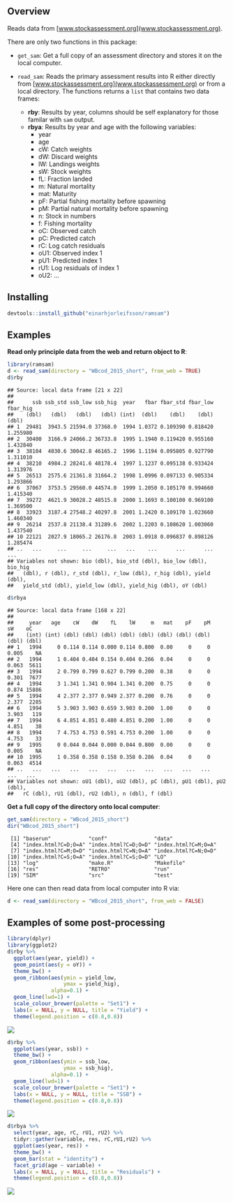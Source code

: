 
## Overview

Reads data from [www.stockassessment.org](www.stockassessment.org).

There are only two functions in this package:

* `get_sam`: Get a full copy of an assessment directory and stores it on the local computer. 
* `read_sam`: Reads the primary assessment results into R either directly from [www.stockassessment.org](www.stockassessment.org) or from a local directory. The functions returns a `list` that contains two data frames:

    * __rby__: Results by year, columns should be self explanatory for those familar with `sam` output.
    * __rbya__: Results by year and age with the following variables:
        * year
        * age
        * cW: Catch weights
        * dW: Discard weights
        * lW: Landings weights
        * sW: Stock weights
        * fL: Fraction landed
        * m:  Natural mortality
        * mat: Maturity
        * pF: Partial fishing mortality before spawning
        * pM: Partial natural mortality before spawning
        * n:  Stock in numbers
        * f:  Fishing mortality
        * oC: Observed catch
        * pC: Predicted catch
        * rC: Log catch residuals
        * oU1: Observed index 1
        * pU1: Predicted index 1
        * rU1: Log residuals of index 1
        * oU2: ...



## Installing


```r
devtools::install_github("einarhjorleifsson/ramsam")
```

## Examples

__Read only principle data from the web and return object to R__:

```r
library(ramsam)
d <- read_sam(directory = "WBcod_2015_short", from_web = TRUE)
d$rby
```

```
## Source: local data frame [21 x 22]
## 
##      ssb ssb_std ssb_low ssb_hig  year   fbar fbar_std fbar_low fbar_hig
##    (dbl)   (dbl)   (dbl)   (dbl) (int)  (dbl)    (dbl)    (dbl)    (dbl)
## 1  29481  3943.5 21594.0 37368.0  1994 1.0372 0.109390 0.818420 1.255980
## 2  30400  3166.9 24066.2 36733.8  1995 1.1940 0.119420 0.955160 1.432840
## 3  38104  4030.6 30042.8 46165.2  1996 1.1194 0.095805 0.927790 1.311010
## 4  38210  4984.2 28241.6 48178.4  1997 1.1237 0.095138 0.933424 1.313976
## 5  26513  2575.6 21361.8 31664.2  1998 1.0996 0.097133 0.905334 1.293866
## 6  37067  3753.5 29560.0 44574.0  1999 1.2050 0.105170 0.994660 1.415340
## 7  39272  4621.9 30028.2 48515.8  2000 1.1693 0.100100 0.969100 1.369500
## 8  33923  3187.4 27548.2 40297.8  2001 1.2420 0.109170 1.023660 1.460340
## 9  26214  2537.8 21138.4 31289.6  2002 1.2203 0.108620 1.003060 1.437540
## 10 22121  2027.9 18065.2 26176.8  2003 1.0918 0.096837 0.898126 1.285474
## ..   ...     ...     ...     ...   ...    ...      ...      ...      ...
## Variables not shown: bio (dbl), bio_std (dbl), bio_low (dbl), bio_hig
##   (dbl), r (dbl), r_std (dbl), r_low (dbl), r_hig (dbl), yield (dbl),
##   yield_std (dbl), yield_low (dbl), yield_hig (dbl), oY (dbl)
```

```r
d$rbya
```

```
## Source: local data frame [168 x 22]
## 
##     year   age    cW    dW    fL    lW     m   mat    pF    pM    sW    oC
##    (int) (int) (dbl) (dbl) (dbl) (dbl) (dbl) (dbl) (dbl) (dbl) (dbl) (dbl)
## 1   1994     0 0.114 0.114 0.000 0.114 0.800  0.00     0     0 0.005    NA
## 2   1994     1 0.404 0.404 0.154 0.404 0.266  0.04     0     0 0.063  5611
## 3   1994     2 0.799 0.799 0.627 0.799 0.200  0.38     0     0 0.301  7677
## 4   1994     3 1.341 1.341 0.904 1.341 0.200  0.75     0     0 0.874 15886
## 5   1994     4 2.377 2.377 0.949 2.377 0.200  0.76     0     0 2.377  2285
## 6   1994     5 3.903 3.903 0.659 3.903 0.200  1.00     0     0 3.903   119
## 7   1994     6 4.851 4.851 0.480 4.851 0.200  1.00     0     0 4.851    38
## 8   1994     7 4.753 4.753 0.591 4.753 0.200  1.00     0     0 4.753    33
## 9   1995     0 0.044 0.044 0.000 0.044 0.800  0.00     0     0 0.005    NA
## 10  1995     1 0.358 0.358 0.158 0.358 0.286  0.04     0     0 0.063  4514
## ..   ...   ...   ...   ...   ...   ...   ...   ...   ...   ...   ...   ...
## Variables not shown: oU1 (dbl), oU2 (dbl), pC (dbl), pU1 (dbl), pU2 (dbl),
##   rC (dbl), rU1 (dbl), rU2 (dbl), n (dbl), f (dbl)
```

__Get a full copy of the directory onto local computer__:

```r
get_sam(directory = "WBcod_2015_short")
dir("WBcod_2015_short")
```
```
 [1] "baserun"            "conf"               "data"              
 [4] "index.html?C=D;O=A" "index.html?C=D;O=D" "index.html?C=M;O=A"
 [7] "index.html?C=M;O=D" "index.html?C=N;O=A" "index.html?C=N;O=D"
[10] "index.html?C=S;O=A" "index.html?C=S;O=D" "LO"                
[13] "log"                "make.R"             "Makefile"          
[16] "res"                "RETRO"              "run"               
[19] "SIM"                "src"                "test"     
```
Here one can then read data from local computer into R via:

```r
d <- read_sam(directory = "WBcod_2015_short", from_web = FALSE)
```

## Examples of some post-processing


```r
library(dplyr)
library(ggplot2)
d$rby %>%
  ggplot(aes(year, yield)) +
  geom_point(aes(y = oY)) +
  theme_bw() +
  geom_ribbon(aes(ymin = yield_low, 
                  ymax = yield_hig), 
              alpha=0.1) +  
  geom_line(lwd=1) +
  scale_colour_brewer(palette = "Set1") +
  labs(x = NULL, y = NULL, title = "Yield") +
  theme(legend.position = c(0.8,0.8))
```

![](README_files/figure-html/unnamed-chunk-5-1.png) 

```r
d$rby %>%
  ggplot(aes(year, ssb)) +
  theme_bw() +
  geom_ribbon(aes(ymin = ssb_low, 
                  ymax = ssb_hig), 
              alpha=0.1) +  
  geom_line(lwd=1) +
  scale_colour_brewer(palette = "Set1") +
  labs(x = NULL, y = NULL, title = "SSB") +
  theme(legend.position = c(0.8,0.8))
```

![](README_files/figure-html/unnamed-chunk-5-2.png) 

```r
d$rbya %>%
  select(year, age, rC, rU1, rU2) %>%
  tidyr::gather(variable, res, rC,rU1,rU2) %>%
  ggplot(aes(year, res)) +
  theme_bw() +
  geom_bar(stat = "identity") +
  facet_grid(age ~ variable) +
  labs(x = NULL, y = NULL, title = "Residuals") +
  theme(legend.position = c(0.8,0.8))
```

![](README_files/figure-html/unnamed-chunk-5-3.png) 
